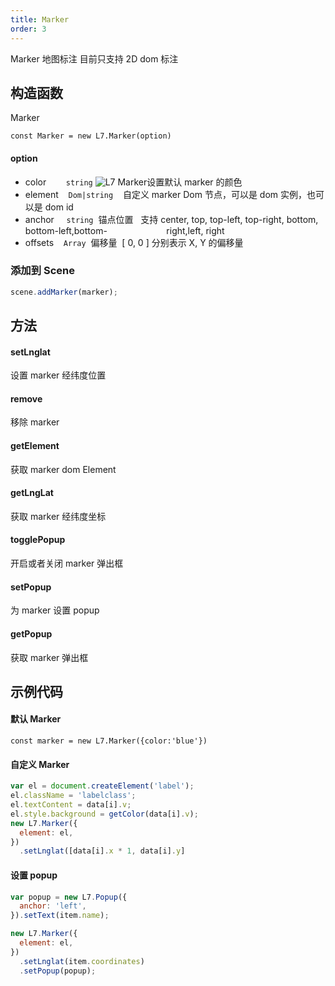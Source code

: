 ```yaml
---
title: Marker
order: 3
---
```


Marker 地图标注 目前只支持 2D dom 标注

## 构造函数

Marker

`const Marker = new L7.Marker(option)`

#### option

- color        `string` ![L7 Marker](https://gw.alipayobjects.com/zos/basement_prod/b10e0efd-8379-4b04-bcbb-5cfefaa0327f.svg)设置默认 marker 的颜色
- element    `Dom|string`    自定义 marker Dom 节点，可以是 dom 实例，也可以是 dom id
- anchor     `string`  锚点位置   支持 center, top, top-left, top-right, bottom, bottom-left,bottom-                        right,left, right
- offsets    `Array`  偏移量  [ 0, 0 ] 分别表示 X, Y 的偏移量

### 添加到 Scene

```javascript
scene.addMarker(marker);
```

## 方法

#### setLnglat

设置 marker 经纬度位置

#### remove

移除 marker

#### getElement

获取 marker dom Element

#### getLngLat

获取 marker 经纬度坐标

#### togglePopup

开启或者关闭 marker 弹出框

#### setPopup

为 marker 设置 popup

#### getPopup

获取 marker 弹出框

## 示例代码

#### 默认 Marker

`const marker = new L7.Marker({color:'blue'})`

#### 自定义 Marker

```javascript
var el = document.createElement('label');
el.className = 'labelclass';
el.textContent = data[i].v;
el.style.background = getColor(data[i].v);
new L7.Marker({
  element: el,
})
  .setLnglat([data[i].x * 1, data[i].y]
```

#### 设置 popup

```javascript
var popup = new L7.Popup({
  anchor: 'left',
}).setText(item.name);

new L7.Marker({
  element: el,
})
  .setLnglat(item.coordinates)
  .setPopup(popup);
```
